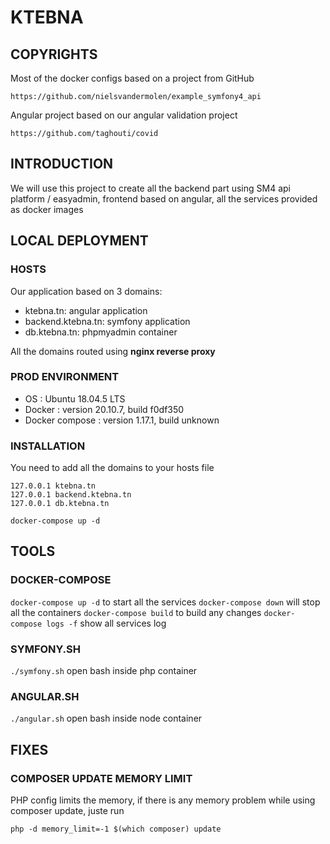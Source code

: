 # KTEBNA

## COPYRIGHTS

Most of the docker configs based on a project from GitHub

```https://github.com/nielsvandermolen/example_symfony4_api```

Angular project based on our angular validation project

```https://github.com/taghouti/covid```

## INTRODUCTION

We will use this project to create all the backend part using SM4 api platform / easyadmin, 
frontend based on angular, 
all the services provided as docker images

## LOCAL DEPLOYMENT

### HOSTS

Our application based on 3 domains:

* ktebna.tn: angular application
* backend.ktebna.tn: symfony application
* db.ktebna.tn: phpmyadmin container

All the domains routed using **nginx reverse proxy**

### PROD ENVIRONMENT

* OS : Ubuntu 18.04.5 LTS
* Docker : version 20.10.7, build f0df350
* Docker compose : version 1.17.1, build unknown

### INSTALLATION

You need to add all the domains to your hosts file

```
127.0.0.1 ktebna.tn
127.0.0.1 backend.ktebna.tn
127.0.0.1 db.ktebna.tn
```

```shell
docker-compose up -d
```

## TOOLS

### DOCKER-COMPOSE

```docker-compose up -d``` to start all the services
```docker-compose down``` will stop all the containers
```docker-compose build``` to build any changes
```docker-compose logs -f``` show all services log

### SYMFONY.SH

```./symfony.sh``` open bash inside php container

### ANGULAR.SH

```./angular.sh``` open bash inside node container

## FIXES

### COMPOSER UPDATE MEMORY LIMIT

PHP config limits the memory, if there is any memory problem while using composer update, juste run

```php -d memory_limit=-1 $(which composer) update```